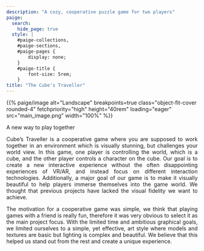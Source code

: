 ```yaml
---
description: "A cozy, cooperative puzzle game for two players"
paige:
  search:
    hide_page: true
  style: |
    #paige-collections,
    #paige-sections,
    #paige-pages {
        display: none;
    }
    #paige-title {
        font-size: 5rem;
    }
title: "The Cube's Traveller"
---
```



<p>{{% paige/image alt="Landscape" breakpoints=true class="object-fit-cover rounded-4" fetchpriority="high" height="40rem" loading="eager" src="main_image.png" width="100%" %}}</p>

<p class="display-5 fw-bold h2 text-center">A new way to play together</p>

<div class="container-fluid">
    <div class="justify-content-center row">
        <div class="col col-auto col-lg-7 px-0">
            <p class="lead text-left text-justify" style="text-align:justify">
            Cube’s Traveller is a cooperative game where you are supposed to work together in an environment which is visually stunning, but challenges your world view. In this game, one player is controlling the world, which is a cube, and the other player controls a character on the cube. Our goal is to create a new interactive experience without the often disappointing experiences of VR/AR, and instead focus on different interaction technologies. Additionally, a major goal of our game is to make it visually beautiful to help players immerse themselves into the game world. We thought that previous projects have lacked the visual fidelity we want to achieve.
            </p>
            <p class="lead text-left text-justify" style="text-align:justify">
            The motivation for a cooperative game was simple, we think that playing games with a friend is really fun, therefore it was very obvious to select it as the main project focus. With the limited time and ambitious graphical goals, we limited ourselves to a simple, yet effective, art style where models and textures are basic but lighting is complex and beautiful. We believe that this helped us stand out from the rest and create a unique experience.
            </p>
        </div>
    </div>
</div>


<!-- <div class="column-gap-3 d-flex display-6 justify-content-center mb-3">
    {{< paige/icon class="bi bi-github" title="GitHub" url="https://github.com/willfaught/paige" >}}
</div> -->
